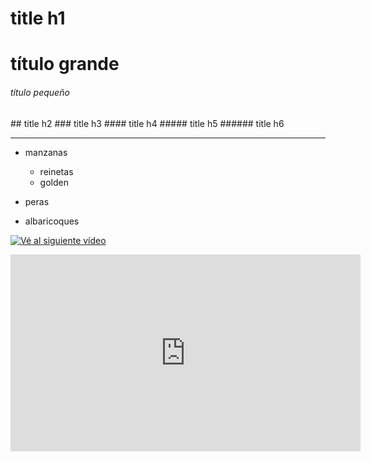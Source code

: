<!--Encabezados -->

# title h1
<h1>título grande</h1>
<h6>título pequeño</h6>
## title h2
### title h3
#### title h4
##### title h5
###### title h6

___

<!-- listas desordenadas -->
* manzanas
    * reinetas
    * golden

* peras
* albaricoques

[![Vé al siguiente vídeo](https://img.youtube.com/vi/_hI14xuvQag/maxresdefault.jpg)](https://www.youtube.com/watch?v=_hI14xuvQag)

<iframe width="560" height="315" src="https://www.youtube.com/embed/ptc4Awb0UpU?si=d1KRJYbt7N89LP87" title="YouTube video player" frameborder="0" allow="accelerometer; autoplay; clipboard-write; encrypted-media; gyroscope; picture-in-picture; web-share" allowfullscreen></iframe>
